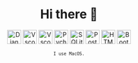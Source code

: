 <h1 align="center">Hi there 👋 </h1>


<!-- slide -->
<div>
	<p align="center">
	    	<img height="32" src="https://simpleicons.org/icons/django.svg" title="Django"/>
	    	<img height="32" src="https://simpleicons.org/icons/visualstudiocode.svg" title="Vscode"/>
	    	<img height="32" src="https://simpleicons.org/icons/visualstudiocode.svg" title="Vscode"/>
	    	<img height="32" src="https://simpleicons.org/icons/pycharm.svg" title="Pycharm"/>
		<img height="32" src="https://simpleicons.org/icons/sqlite.svg" title="SQLite">
		<img height="32" src="https://simpleicons.org/icons/postgresql.svg" title="PostgreSQL"/>
		<img height="32" src="https://simpleicons.org/icons/html5.svg" title="HTML"/>
		<img height="32" src="https://simpleicons.org/icons/bootstrap.svg" title="BootStrap"/>
	</p>
</div>
<div align="center">
	<small><code>I use MacOS.</code></small>
</div>


